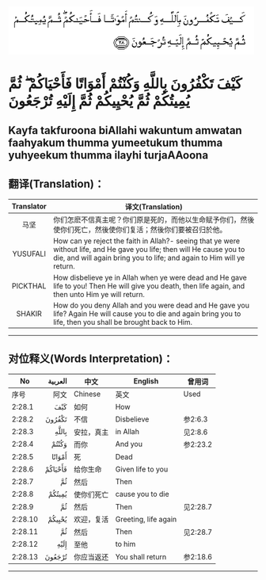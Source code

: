 ![002:028](images/002_028.gif)

#  كَيْفَ تَكْفُرُونَ بِاللَّهِ وَكُنْتُمْ أَمْوَاتًا فَأَحْيَاكُمْ ۖ ثُمَّ يُمِيتُكُمْ ثُمَّ يُحْيِيكُمْ ثُمَّ إِلَيْهِ تُرْجَعُونَ 

## Kayfa takfuroona biAllahi wakuntum amwatan faahyakum thumma yumeetukum thumma yuhyeekum thumma ilayhi turjaAAoona

## 翻译(Translation)：

| Translator | 译文(Translation)                                            |
|:----------:| ------------------------------------------------------------ |
| 马坚       | 你们怎麽不信真主呢？你们原是死的，而他以生命赋予你们，然後使你们死亡，然後使你们复活；然後你们要被召归於他。 |
| YUSUFALI   | How can ye reject the faith in Allah?- seeing that ye were without life, and He gave you life; then will He cause you to die, and will again bring you to life; and again to Him will ye return. |
| PICKTHAL   | How disbelieve ye in Allah when ye were dead and He gave life to you! Then He will give you death, then life again, and then unto Him ye will return. |
| SHAKIR     | How do you deny Allah and you were dead and He gave you life? Again He will cause you to die and again bring you to life, then you shall be brought back to Him. |

---

## 对位释义(Words Interpretation)：

| No      | العربية | 中文       | English              | 曾用词   |
| ------- | ------: | ---------- | -------------------- | -------- |
| 序号    |    阿文 | Chinese    | 英文                 | Used     |
| 2:28.1  |     كَيْفَ | 如何       | How                  |          |
| 2:28.2  |  تَكْفُرُونَ | 不信       | Disbelieve           | 参2:6.3  |
| 2:28.3  |   بِاللَّهِ | 安拉，真主 | in Allah             | 见2:8.6  |
| 2:28.4  |   وَكُنْتُمْ | 而你       | And you              | 参2:23.2 |
| 2:28.5  |  أَمْوَاتًا | 死         | Dead                 |          |
| 2:28.6  | فَأَحْيَاكُمْ | 给你生命   | Given life to you    |          |
| 2:28.7  |      ثُمَّ | 然后       | Then                 |          |
| 2:28.8  |  يُمِيتُكُمْ | 使你们死亡 | cause you to die     |          |
| 2:28.9  |      ثُمَّ | 然后       | Then                 | 见2:28.7 |
| 2:28.10 |  يُحْيِيكُمْ | 欢迎，复活 | Greeting, life again |          |
| 2:28.11 |      ثُمَّ | 然后       | Then                 | 见2:28.7 |
| 2:28.12 |    إِلَيْهِ | 至他       | to him               |          |
| 2:28.13 |  تُرْجَعُونَ | 你应当返还 | You shall return     | 参2:18.6 |

---
